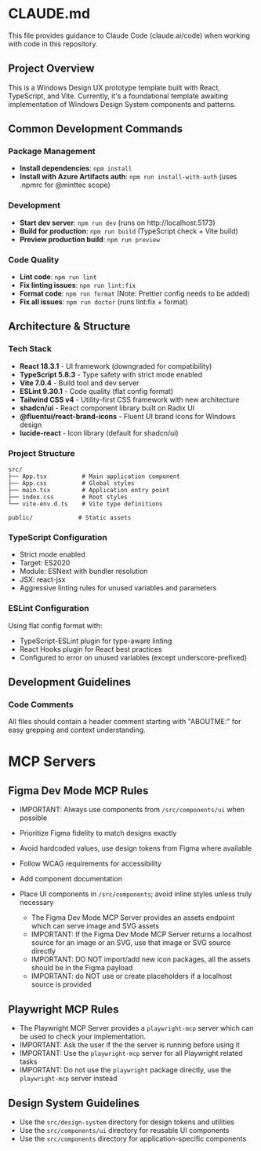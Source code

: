 # CLAUDE.md

This file provides guidance to Claude Code (claude.ai/code) when working with code in this repository.

## Project Overview

This is a Windows Design UX prototype template built with React, TypeScript, and Vite. Currently, it's a foundational template awaiting implementation of Windows Design System components and patterns.

## Common Development Commands

### Package Management
- **Install dependencies**: `npm install`
- **Install with Azure Artifacts auth**: `npm run install-with-auth` (uses .npmrc for @minttec scope)
    
### Development
- **Start dev server**: `npm run dev` (runs on http://localhost:5173)
- **Build for production**: `npm run build` (TypeScript check + Vite build)
- **Preview production build**: `npm run preview`

### Code Quality
- **Lint code**: `npm run lint`
- **Fix linting issues**: `npm run lint:fix`
- **Format code**: `npm run format` (Note: Prettier config needs to be added)
- **Fix all issues**: `npm run doctor` (runs lint:fix + format)

## Architecture & Structure

### Tech Stack
- **React 18.3.1** - UI framework (downgraded for compatibility)
- **TypeScript 5.8.3** - Type safety with strict mode enabled
- **Vite 7.0.4** - Build tool and dev server
- **ESLint 9.30.1** - Code quality (flat config format)
- **Tailwind CSS v4** - Utility-first CSS framework with new architecture
- **shadcn/ui** - React component library built on Radix UI
- **@fluentui/react-brand-icons** - Fluent UI brand icons for Windows design
- **lucide-react** - Icon library (default for shadcn/ui)

### Project Structure
```
src/
├── App.tsx          # Main application component
├── App.css          # Global styles
├── main.tsx         # Application entry point
├── index.css        # Root styles
└── vite-env.d.ts    # Vite type definitions

public/             # Static assets
```

### TypeScript Configuration
- Strict mode enabled
- Target: ES2020
- Module: ESNext with bundler resolution
- JSX: react-jsx
- Aggressive linting rules for unused variables and parameters

### ESLint Configuration
Using flat config format with:
- TypeScript-ESLint plugin for type-aware linting
- React Hooks plugin for React best practices
- Configured to error on unused variables (except underscore-prefixed)

## Development Guidelines

### Code Comments
All files should contain a header comment starting with "ABOUTME:" for easy grepping and context understanding.

# MCP Servers
## Figma Dev Mode MCP Rules
- IMPORTANT: Always use components from `/src/components/ui` when possible
- Prioritize Figma fidelity to match designs exactly
- Avoid hardcoded values, use design tokens from Figma where available
- Follow WCAG requirements for accessibility
- Add component documentation
- Place UI components in `/src/components`; avoid inline styles unless truly necessary

  - The Figma Dev Mode MCP Server provides an assets endpoint which can serve image and SVG assets
  - IMPORTANT: If the Figma Dev Mode MCP Server returns a localhost source for an image or an SVG, use that image or SVG source directly
  - IMPORTANT: DO NOT import/add new icon packages, all the assets should be in the Figma payload
  - IMPORTANT: do NOT use or create placeholders if a localhost source is provided

## Playwright MCP Rules
  - The Playwright MCP Server provides a `playwright-mcp` server which can be used to check your implementation.
  - IMPORTANT: Ask the user if the the server is running before using it
  - IMPORTANT: Use the `playwright-mcp` server for all Playwright related tasks
  - IMPORTANT: Do not use the `playwright` package directly, use the `playwright-mcp` server instead
  
  
## Design System Guidelines
- Use the `src/design-system` directory for design tokens and utilities
- Use the `src/components/ui` directory for reusable UI components
- Use the `src/components` directory for application-specific components
